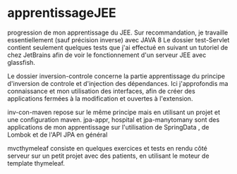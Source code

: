 # apprentissageJEE
progression de mon apprentissage du JEE. Sur recommandation, je travaille essentiellement (sauf précision inverse) avec JAVA 8
Le dossier test-Servlet contient seulement quelques tests que j'ai effectué en suivant un tutoriel de chez JetBrains afin de voir le fonctionnement d'un serveur JEE avec glassfish.

Le dossier inversion-controle concerne la partie apprentissage du principe d'inversion de controle et d'injection des dépendances. Ici j'approfondis ma connaissance et mon utilisation des interfaces, afin de créer des applications fermées à la modification et ouvertes à l'extension.

inv-con-maven repose sur le même principe mais en utilisant un projet et une configuration maven.
jpa-appr, hospital et jpa-manytomany sont des applications de mon apprentissage sur l'utilisation de SpringData , de Lombok et de l'API JPA en général

mvcthymeleaf consiste en quelques exercices et tests en rendu côté serveur sur un petit projet avec des patients, en utilisant le moteur de template thymeleaf.
